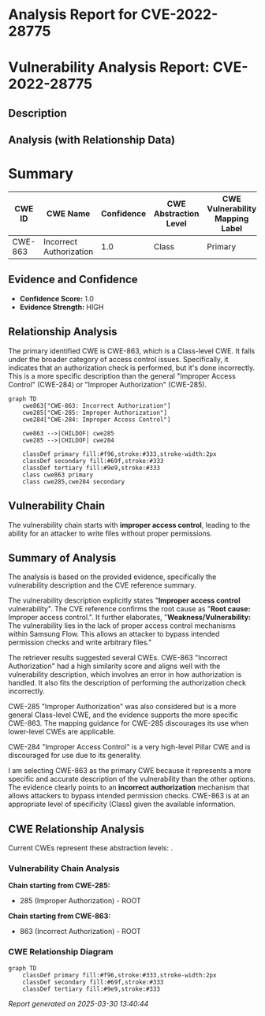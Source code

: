 # Analysis Report for CVE-2022-28775

# Vulnerability Analysis Report: CVE-2022-28775

## Description



## Analysis (with Relationship Data)

# Summary
| CWE ID | CWE Name | Confidence | CWE Abstraction Level | CWE Vulnerability Mapping Label | CWE-Vulnerability Mapping Notes |
|---|---|---|---|---|---|
| CWE-863 | Incorrect Authorization | 1.0 | Class | Primary | Allowed-with-Review |

## Evidence and Confidence

*   **Confidence Score:** 1.0
*   **Evidence Strength:** HIGH

## Relationship Analysis
The primary identified CWE is CWE-863, which is a Class-level CWE. It falls under the broader category of access control issues. Specifically, it indicates that an authorization check is performed, but it's done incorrectly. This is a more specific description than the general "Improper Access Control" (CWE-284) or "Improper Authorization" (CWE-285).

```mermaid
graph TD
    cwe863["CWE-863: Incorrect Authorization"]
    cwe285["CWE-285: Improper Authorization"]
    cwe284["CWE-284: Improper Access Control"]

    cwe863 -->|CHILDOF| cwe285
    cwe285 -->|CHILDOF| cwe284
    
    classDef primary fill:#f96,stroke:#333,stroke-width:2px
    classDef secondary fill:#69f,stroke:#333
    classDef tertiary fill:#9e9,stroke:#333
    class cwe863 primary
    class cwe285,cwe284 secondary
```

## Vulnerability Chain
The vulnerability chain starts with **improper access control**, leading to the ability for an attacker to write files without proper permissions.

## Summary of Analysis
The analysis is based on the provided evidence, specifically the vulnerability description and the CVE reference summary.

The vulnerability description explicitly states "**Improper access control** vulnerability". The CVE reference confirms the root cause as "**Root cause:** Improper access control.". It further elaborates, "**Weakness/Vulnerability:** The vulnerability lies in the lack of proper access control mechanisms within Samsung Flow. This allows an attacker to bypass intended permission checks and write arbitrary files."

The retriever results suggested several CWEs. CWE-863 "Incorrect Authorization" had a high similarity score and aligns well with the vulnerability description, which involves an error in how authorization is handled. It also fits the description of performing the authorization check incorrectly.

CWE-285 "Improper Authorization" was also considered but is a more general Class-level CWE, and the evidence supports the more specific CWE-863. The mapping guidance for CWE-285 discourages its use when lower-level CWEs are applicable.

CWE-284 "Improper Access Control" is a very high-level Pillar CWE and is discouraged for use due to its generality.

I am selecting CWE-863 as the primary CWE because it represents a more specific and accurate description of the vulnerability than the other options. The evidence clearly points to an **incorrect authorization** mechanism that allows attackers to bypass intended permission checks. CWE-863 is at an appropriate level of specificity (Class) given the available information.


## CWE Relationship Analysis

Current CWEs represent these abstraction levels: .


### Vulnerability Chain Analysis

**Chain starting from CWE-285:**
- 285 (Improper Authorization) - ROOT


**Chain starting from CWE-863:**
- 863 (Incorrect Authorization) - ROOT



### CWE Relationship Diagram

```mermaid
graph TD
    classDef primary fill:#f96,stroke:#333,stroke-width:2px
    classDef secondary fill:#69f,stroke:#333
    classDef tertiary fill:#9e9,stroke:#333
```



*Report generated on 2025-03-30 13:40:44*
